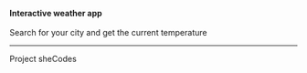 <b>Interactive weather app</b>
<br/>
<br/>
Search for your city and get the current temperature

_________________

Project sheCodes
